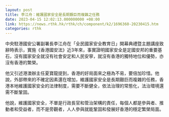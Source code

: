 ```yaml
---
layout: post
title: 李江舟：維護國家安全是長期艱巨而複雜之任務
date: 2023-04-15 12:02:13.000000000 +08:00
link: https://news.rthk.hk/rthk/ch/component/k2/1696360-20230415.htm
categories: rthk
---
```


中央駐港國安公署副署長李江舟在「全民國家安全教育日」開幕典禮暨主題講座致辭時表示，實施《香港國安法》近3年來，事實證明國家安全是定國安邦的重要基石，沒有國家安全就沒有社會安定和人民安寧，就沒有香港的獨特地位和優勢，亦沒有香港的繁榮。

他又引述港澳辦主任夏寶龍提到，香港的好局面來之極為不易，要倍加珍惜。他說，外部帶來的不確定因素還在增加，維護國家安全是長期艱巨而複雜的任務，香港本地維護國家安全的法律制度，需要不斷健全，依法治理的常態化，法治環境還需不斷鞏固。

他說，維護國家安全，不單是行政長官和管治架構的責任，每個人都是參與者、推動者和受益者，而不是旁觀者，人人參與就能鞏固和發展好香港的穩定繁榮局面。
